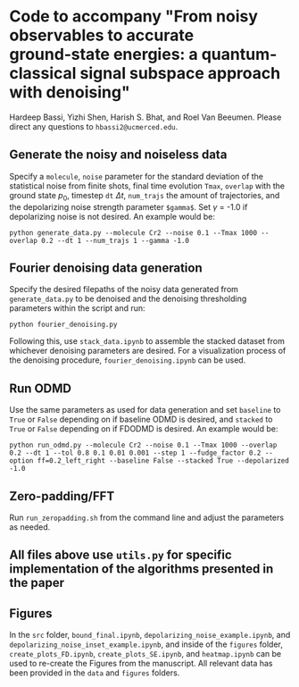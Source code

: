 # Code to accompany "From noisy observables to accurate ground‑state energies: a  quantum-classical signal subspace approach with denoising"
Hardeep Bassi, Yizhi Shen, Harish S. Bhat, and Roel Van Beeumen. Please direct any questions to `hbassi2@ucmerced.edu`.

## Generate the noisy and noiseless data 
Specify a `molecule`, `noise` parameter for the standard deviation of the statistical noise from finite shots, final time evolution `Tmax`, `overlap` with the ground state $p_0$, timestep `dt` $\Delta t$, `num_trajs` the amount of trajectories, and the depolarizing noise strength parameter `$gamma$`. Set $\gamma$ = -1.0 if depolarizing noise is not desired. An example would be:

`python generate_data.py --molecule Cr2 --noise 0.1 --Tmax 1000 --overlap 0.2 --dt 1 --num_trajs 1 --gamma -1.0`

## Fourier denoising data generation
Specify the desired filepaths of the noisy data generated from `generate_data.py` to be denoised and the denoising thresholding parameters within the script and run:

`python fourier_denoising.py`

Following this, use `stack_data.ipynb` to assemble the stacked dataset from whichever denoising parameters are desired. For a visualization process of the denoising procedure, `fourier_denoising.ipynb` can be used.

## Run ODMD  
Use the same parameters as used for data generation and set `baseline` to `True` or `False` depending on if baseline ODMD is desired, and `stacked` to `True` or `False` depending on if FDODMD is desired. An example would be:

`python run_odmd.py --molecule Cr2 --noise 0.1 --Tmax 1000 --overlap 0.2 --dt 1 --tol 0.8 0.1 0.01 0.001 --step 1 --fudge_factor 0.2 --option ff=0.2_left_right --baseline False --stacked True --depolarized -1.0`

## Zero-padding/FFT
Run `run_zeropadding.sh` from the command line and adjust the parameters as needed.

## All files above use `utils.py` for specific implementation of the algorithms presented in the paper

## Figures
In the `src` folder, `bound_final.ipynb`, `depolarizing_noise_example.ipynb`, and `depolarizing_noise_inset_example.ipynb`, and inside of the `figures` folder, `create_plots_FD.ipynb`, `create_plots_SE.ipynb`, and `heatmap.ipynb` can be used to re-create the Figures from the manuscript.  All relevant data has been provided in the `data` and `figures` folders.
